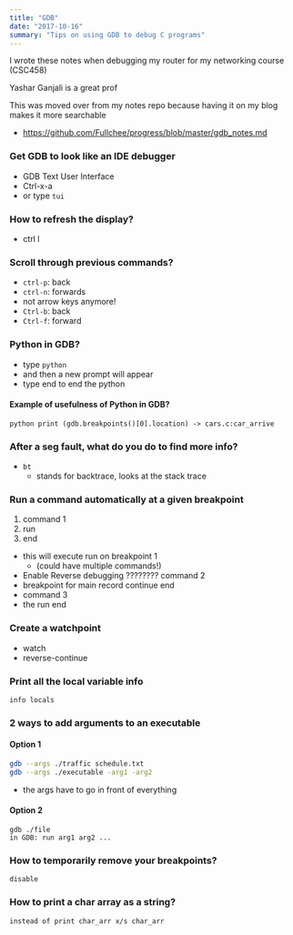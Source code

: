 ```yaml
---
title: "GDB"
date: "2017-10-16"
summary: "Tips on using GDB to debug C programs"
---
```


I wrote these notes when debugging my router for my networking course (CSC458)

Yashar Ganjali is a great prof

This was moved over from my notes repo because having it on my blog makes it more searchable

- https://github.com/Fullchee/progress/blob/master/gdb_notes.md

### Get GDB to look like an IDE debugger

- GDB Text User Interface
- Ctrl-x-a
- or type `tui`

### How to refresh the display?

- ctrl l

### Scroll through previous commands?

- `ctrl-p`: back
- `ctrl-n`: forwards
- not arrow keys anymore!
- `Ctrl-b`: back
- `Ctrl-f`: forward

### Python in GDB?

- type `python`
- and then a new prompt will appear
- type end to end the python

#### Example of usefulness of Python in GDB?

`python print (gdb.breakpoints()[0].location) -> cars.c:car_arrive`

### After a seg fault, what do you do to find more info?

- `bt`
  - stands for backtrace, looks at the stack trace

### Run a command automatically at a given breakpoint

1. command 1
2. run
3. end

- this will execute run on breakpoint 1
  - (could have multiple commands!)
- Enable Reverse debugging ???????? command 2
- breakpoint for main record continue end
- command 3
- the run end

### Create a watchpoint

- watch
- reverse-continue

### Print all the local variable info

`info locals`

### 2 ways to add arguments to an executable

#### Option 1

```bash
gdb --args ./traffic schedule.txt
gdb --args ./executable -arg1 -arg2
```

- the args have to go in front of everything

#### Option 2

```
gdb ./file
in GDB: run arg1 arg2 ...
```

### How to temporarily remove your breakpoints?

`disable`

### How to print a char array as a string?

`instead of print char_arr x/s char_arr`
